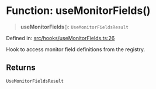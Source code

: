 # Function: useMonitorFields()

> **useMonitorFields**(): `UseMonitorFieldsResult`

Defined in: [src/hooks/useMonitorFields.ts:26](https://github.com/Nick2bad4u/Uptime-Watcher/blob/2a45eeb1723f8f7089001af2c92aa07d82dfe7e4/src/hooks/useMonitorFields.ts#L26)

Hook to access monitor field definitions from the registry.

## Returns

`UseMonitorFieldsResult`
